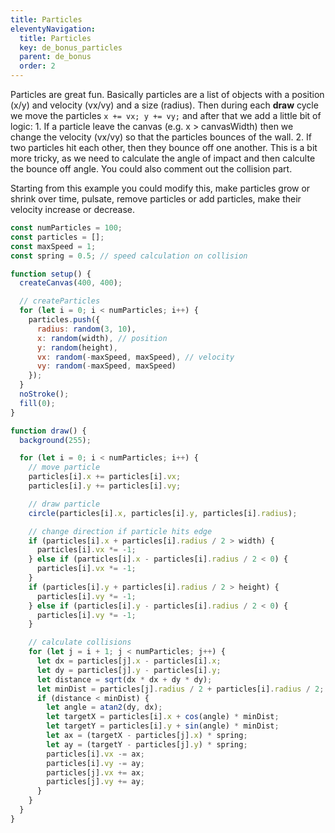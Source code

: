 ```yaml
---
title: Particles
eleventyNavigation:
  title: Particles
  key: de_bonus_particles
  parent: de_bonus
  order: 2
---
```


Particles are great fun. Basically particles are a list of objects with a position (x/y) and velocity (vx/vy) and a size (radius). Then during each **draw** cycle we move the particles `x += vx; y += vy;` and after that we add a little bit of logic: 1. If a particle leave the canvas (e.g. x > canvasWidth) then we change the velocity (vx/vy) so that the particles bounces of the wall. 2. If two particles hit each other, then they bounce off one another. This is a bit more tricky, as we need to calculate the angle of impact and then calculte the bounce off angle. You could also comment out the collision part.

Starting from this example you could modify this, make particles grow or shrink over time, pulsate, remove particles or add particles, make their velocity increase or decrease.

```js
const numParticles = 100;
const particles = [];
const maxSpeed = 1;
const spring = 0.5; // speed calculation on collision

function setup() {
  createCanvas(400, 400);

  // createParticles
  for (let i = 0; i < numParticles; i++) {
    particles.push({
      radius: random(3, 10),
      x: random(width), // position
      y: random(height),
      vx: random(-maxSpeed, maxSpeed), // velocity
      vy: random(-maxSpeed, maxSpeed) 
    });
  }
  noStroke();
  fill(0);
}

function draw() {
  background(255);

  for (let i = 0; i < numParticles; i++) {
    // move particle
    particles[i].x += particles[i].vx;
    particles[i].y += particles[i].vy;

    // draw particle
    circle(particles[i].x, particles[i].y, particles[i].radius);

    // change direction if particle hits edge
    if (particles[i].x + particles[i].radius / 2 > width) {
      particles[i].vx *= -1;
    } else if (particles[i].x - particles[i].radius / 2 < 0) {
      particles[i].vx *= -1;
    }
    if (particles[i].y + particles[i].radius / 2 > height) {
      particles[i].vy *= -1;
    } else if (particles[i].y - particles[i].radius / 2 < 0) {
      particles[i].vy *= -1;
    }

    // calculate collisions
    for (let j = i + 1; j < numParticles; j++) {
      let dx = particles[j].x - particles[i].x;
      let dy = particles[j].y - particles[i].y;
      let distance = sqrt(dx * dx + dy * dy);
      let minDist = particles[j].radius / 2 + particles[i].radius / 2;
      if (distance < minDist) {
        let angle = atan2(dy, dx);
        let targetX = particles[i].x + cos(angle) * minDist;
        let targetY = particles[i].y + sin(angle) * minDist;
        let ax = (targetX - particles[j].x) * spring;
        let ay = (targetY - particles[j].y) * spring;
        particles[i].vx -= ax;
        particles[i].vy -= ay;
        particles[j].vx += ax;
        particles[j].vy += ay;
      }
    }
  }
}
```